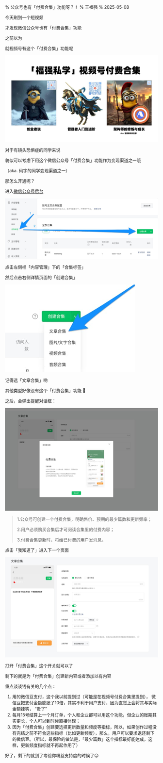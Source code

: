 % 公众号也有「付费合集」功能呀？！
% 王福强
% 2025-05-08


今天刷到一个短视频

才发现微信公众号也有「付费合集」功能

之前以为

就视频号有这个「付费合集」功能呢

![](./images/sph-col-with-payment.jpg)

对于有镜头恐惧症的同学来说

貌似可以考虑下用这个微信公众号「付费合集」功能作为变现渠道之一哦

（aka. 码字的同学变现渠道之一）

那怎么开通呢？

进入[微信公众号后台](https://mp.weixin.qq.com/)

![](./images/mp-col-with-paywall-1.jpg)

点击左侧栏「内容管理」下的「合集标签」

然后点击右侧详情页面的「创建合集」

![](./images/mp-col-with-paywall-2.jpg)

记得选「文章合集」哟

其他类型好像没有这个「付费合集」功能 🤣

之后，会弹出提醒对话框：

![](./images/mp-col-with-paywall-3.jpg)

> 1.公众号可创建一个付费合集，明确售价、预期的最少篇数和更新频率；
> 
> 2.用户必须购买合集后才可阅读合集里的付费内容；
> 
> 3.付费合集更新时，将给已付费的用户发消息。

点击「我知道了」进入下一个页面

![](./images/mp-col-with-paywall-4.jpg)

打开「付费合集」这个开关就可以了

剩下的就是为「付费合集」创建新内容或者添加以有内容

重点谈谈钱有关的几个点：

1. 用的微信豆支付，这个我以前提到过（可能是在视频号付费合集里提到）， 微信豆把支付金额膨胀了10倍，其实不利于用户支付，因为直觉上会将其与实际金额挂钩， “贵了”
2. 每月15号结算上一个月订单，个人和企业都可以用这个功能，但企业的账期其实更长，个人可以到时候直接体现；
3. 因为「付费合集」创建要选择更新数量和频度等指标，所以，如果创作过程没有完结之前不符合这些指标（比如更新频度），那么，用户可以要求退还剩下的微信豆。（所以，最保险的做法是，「最少篇数」这个指标最好能达成，这样，更新频度指标就不再起作用了）

好了，剩下的就到了考验你粉丝支持度的时候了😉


